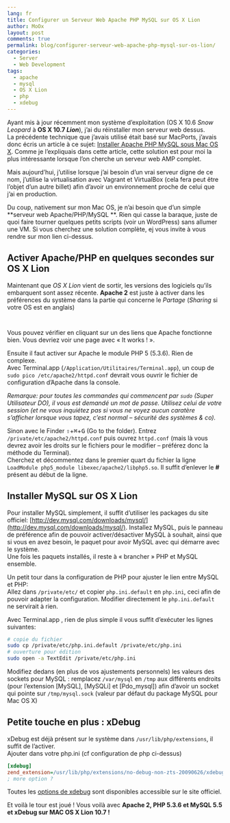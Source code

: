 ```yaml
---
lang: fr
title: Configurer un Serveur Web Apache PHP MySQL sur OS X Lion
author: MoOx
layout: post
comments: true
permalink: blog/configurer-serveur-web-apache-php-mysql-sur-os-lion/
categories:
  - Server
  - Web Development
tags:
  - apache
  - mysql
  - OS X Lion
  - php
  - xdebug
---
```

Ayant mis à jour récemment mon système d’exploitation (OS X 10.6 *Snow Leopard* à **OS X 10.7 *Lion***), j’ai du réinstaller mon serveur web dessus.  
La précédente technique que j’avais utilisé était basé sur MacPorts, j’avais donc écris un article à ce sujet: [Installer Apache PHP MySQL sous Mac OS X](/blog/installer-serveur-web-apache-php-mysql-mac-os-x-macports/). Comme je l’expliquais dans cette article, cette solution est pour moi la plus intéressante lorsque l’on cherche un serveur web AMP complet.

  
Mais aujourd’hui, j’utilise lorsque j’ai besoin d’un vrai serveur digne de ce nom, j’utilise la virtualisation avec Vagrant et VirtualBox (cela fera peut être l’objet d’un autre billet) afin d’avoir un environnement proche de celui que j’ai en production.

Du coup, nativement sur mon Mac OS, je n’ai besoin que d’un simple **serveur web Apache/PHP/MySQL **. Rien qui casse la baraque, juste de quoi faire tourner quelques petits scripts (voir un WordPress) sans allumer une VM. Si vous cherchez une solution complète, ej vous invite à vous rendre sur mon lien ci-dessus.

## Activer Apache/PHP en quelques secondes sur OS X Lion

Maintenant que *OS X Lion* vient de sortir, les versions des logiciels qu’ils embarquent sont assez récente. **Apache 2** est juste à activer dans les préférences du système dans la partie qui concerne le *Partage* (*Sharing* si votre OS est en anglais)

<figure class="flex-media--unknown">
    <a href="medias/2011/07/OS-X-Lion-System-Preferences-Sharing.png">
        <img src="medias/2011/07/OS-X-Lion-System-Preferences-Sharing.png" alt="" title="OS-X-Lion--System-Preferences--Sharing" class="flex-media__item" />
    </a>
</figure>

<figure class="flex-media--unknown">
    <a href="medias/2011/07/OS-X-Lion-System-Preferences-Sharing-Web-Sharing.png"></a>
        <img src="medias/2011/07/OS-X-Lion-System-Preferences-Sharing-Web-Sharing.png" alt="" title="OS-X-Lion--System-Preferences--Sharing--Web-Sharing" class="flex-media__item" />
    </a>
</figure>

Vous pouvez vérifier en cliquant sur un des liens que Apache fonctionne bien. Vous devriez voir une page avec « It works ! ».

Ensuite il faut activer sur Apache le module PHP 5 (5.3.6). Rien de complexe.  
Avec Terminal.app (`/Application/Utilitaires/Terminal.app`), un coup de `sudo pico /etc/apache2/httpd.conf` devrait vous ouvrir le fichier de configuration d’Apache dans la console.

*Remarque: pour toutes les commandes qui commencent par `sudo` (Super Utilisateur DO), il vous est demandé un mot de passe. Utilisez celui de votre session (et ne vous inquiétez pas si vous ne voyez aucun caratère s’afficher lorsque vous tapez, c’est normal – sécurité des systèmes & co).*

Sinon avec le Finder <kbd>⇧</kbd>+<kbd>⌘</kbd>+<kbd>G</kbd> (Go to the folder). Entrez `/private/etc/apache2/httpd.conf` puis ouvrez `httpd.conf` (mais là vous devrez avoir les droits sur le fichiers pour le modifier – préférez donc la méthode du Terminal).  
Cherchez et décommentez dans le premier quart du fichier la ligne `LoadModule php5_module libexec/apache2/libphp5.so`. Il suffit d’enlever le **#** présent au début de la ligne.

## Installer MySQL sur OS X Lion

Pour installer MySQL simplement, il suffit d’utiliser les packages du site officiel: [http://dev.mysql.com/downloads/mysql/](http://dev.mysql.com/downloads/mysql/). 
Installez MySQL, puis le panneau de préférence afin de pouvoir activer/désactiver MySQL à souhait, ainsi que si vous en avez besoin, le paquet pour avoir MySQL avec qui démarre avec le système.  
Une fois les paquets installés, il reste à « brancher » PHP et MySQL ensemble.

Un petit tour dans la configuration de PHP pour ajuster le lien entre MySQL et PHP:  
Allez dans `/private/etc/` et copier `php.ini.default` en `php.ini`, ceci afin de pouvoir adapter la configuration. Modifier directement le `php.ini.default` ne servirait à rien.

Avec Terminal.app , rien de plus simple il vous suffit d’exécuter les lignes suivantes:  

```bash
# copie du fichier
sudo cp /private/etc/php.ini.default /private/etc/php.ini
# ouverture pour édition
sudo open -a TextEdit /private/etc/php.ini
```

Modifiez dedans (en plus de vos ajustements personnels) les valeurs des sockets pour MySQL : remplacez `/var/mysql` en `/tmp` aux différents endroits (pour l’extension [MySQL], [MySQLi] et [Pdo_mysql]) afin d’avoir un socket qui pointe sur `/tmp/mysql.sock` (valeur par défaut du package MySQL pour Mac OS X)

## Petite touche en plus : xDebug

xDebug est déjà présent sur le système dans `/usr/lib/php/extensions`, il suffit de l’activer.  
Ajouter dans votre php.ini (cf configuration de php ci-dessus)  

```ini
[xdebug]
zend_extension=/usr/lib/php/extensions/no-debug-non-zts-20090626/xdebug.so
; more option ?
```
  
Toutes les [options de xdebug](http://xdebug.org/docs/all_settings) sont disponibles accessible sur le site officiel.

Et voilà le tour est joué ! Vous voilà avec **Apache 2, PHP 5.3.6 et MySQL 5.5 et xDebug sur MAC OS X Lion 10.7 !**
